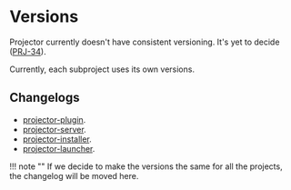 # Versions
Projector currently doesn't have consistent versioning. It's yet to decide ([PRJ-34](https://youtrack.jetbrains.com/issue/PRJ-34)).

Currently, each subproject uses its own versions.

## Changelogs
- [projector-plugin](https://github.com/JetBrains/projector-server/blob/master/projector-plugin/CHANGELOG.md).
- [projector-server](https://github.com/JetBrains/projector-server/blob/master/projector-server/CHANGELOG.md).
- [projector-installer](https://github.com/JetBrains/projector-installer/blob/master/CHANGELOG.md).
- [projector-launcher](https://github.com/JetBrains/projector-client/blob/master/projector-launcher/CHANGELOG.md).

!!! note ""
    If we decide to make the versions the same for all the projects, the changelog will be moved here.
